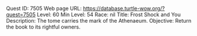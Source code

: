 Quest ID: 7505
Web page URL: https://database.turtle-wow.org/?quest=7505
Level: 60
Min Level: 54
Race: nil
Title: Frost Shock and You
Description: The tome carries the mark of the Athenaeum.
Objective: Return the book to its rightful owners.
